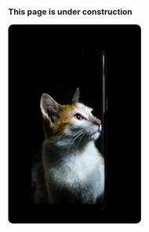 ### This page is under construction

<img alt="My pic" style="box-shadow: 4px,4px; border-radius: 10px;" height="405px" src="20180530_224921-01.jpeg">
<!-- <img alt="My pic" style="box-shadow: 4px,4px; border-radius: 10px;" height="405px" src="20180611_151118-01.jpeg">
 <img alt="My pic" style="box-shadow: 4px,4px; border-radius: 10px;" height="405px" src="20190815_125521-01.jpeg"> >
